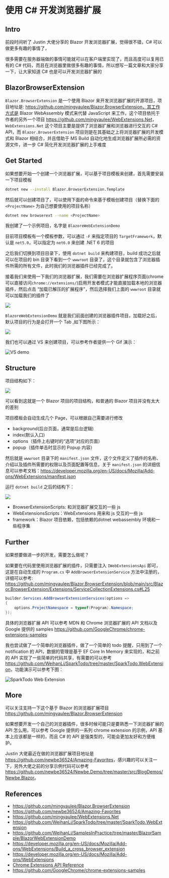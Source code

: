 # 使用 C# 开发浏览器扩展

## Intro

前段时间听了 Justin 大佬分享的 Blazor 开发浏览器扩展，觉得很不错，C# 可以做更多有趣的事情了，

很多需要在服务器端做的事情可能就可以在客户端里实现了，而且高度可以复用已有的 C# 代码，而且在浏览器里做很多有趣的事情，所以想写一篇文章和大家分享一下，让大家知道 C# 也是可以开发浏览器扩展的

## BlazorBrowserExtension

`Blazor.BrowserExtension` 是一个使用 Blazor 来开发浏览器扩展的开源项目，项目地址是: https://github.com/mingyaulee/Blazor.BrowserExtension，其工作方式是 Blazor WebAssembly 模式来代替 JavaScript 来工作，这个项目依托于作者的另外一个项目 <https://github.com/mingyaulee/WebExtensions.Net>，`WebExtensions.Net` 这个项目主要是提供了浏览器扩展和浏览器进行交互的 C# API，而 `Blazor.BrowserExtension` 项目则是在其基础之上将浏览器扩展的开发模式和 Blazor 相结合，并且借助于 MS Build 自动化地生成浏览器扩展所必需的资源文件，进一步 C# 简化开发浏览器扩展的上手难度

## Get Started

如果想要开始一个创建一个浏览器扩展，可以基于项目模板来创建，首先需要安装一下项目模板

``` sh
dotnet new --install Blazor.BrowserExtension.Template
```

然后就可以创建项目了，可以使用下面的命令来基于模板创建项目（替换下面的 `<ProjectName>` 为自己想要使用的项目名称）

``` sh
dotnet new browserext --name <ProjectName>
```

我创建了一个示例项目，名字是 `BlazoreWebExtensionDemo`

目前项目模板有一个模板参数，可以通过 `-F` 来指定项目的 `TargetFramework`，默认是 `net5.0`，可以指定为 `net6.0` 来创建 .NET 6 的项目

之后我们切换到项目目录下，使用 `dotnet build` 来构建项目，build 成功之后就可以在项目的 bin 目录下看到一个 `wwwroot` 目录了，这个目录就包含了浏览器插件所需的所有文件，此时我们的浏览器插件已经完成了。

接着我们来使用一下我们的浏览器扩展，我们需要在浏览器扩展程序页面(chrome 可以直接访问`chrome://extensions/`)启用开发者模式才能直接加载本地的浏览器插件，然后点击 “加载已解压的扩展程序”，然后选择我们上面的 `wwwroot` 目录就可以加载我们的插件了

![](./images/image-20210708001244202.png)

`BlazoreWebExtensionDemo` 就是我们前面创建的浏览器插件项目，加载好之后，默认项目的行为是会打开一个 Tab ,如下图所示：

![](./images/image-20210708001628233.png)

我们也可以通过 VS 来创建项目，可以参考作者提供一个 Gif 演示：

![VS demo](./images/Demo.gif)

## Structure

项目结构如下：

![](./images/image-20210708003842795.png)

可以看到这就是一个 Blazor 项目的项目结构，和普通的 Blazor 项目并没有太大的差别

项目模板会自动生成几个 Page，可以根据自己需要进行修改

- background(后台页面，通常是后台逻辑)
- index(默认入口)
- options（插件上右键时的“选项”对应的页面）
- popup（插件单击时显示的 Popup 内容）

然后就是 `wwwroot` 目录下的 `manifest.json` 文件，这个文件定义了插件的名称、介绍以及插件所需要的权限以及页面配置等信息，关于 `manifest.json` 的详细信息可以参考文档：<https://developer.mozilla.org/en-US/docs/Mozilla/Add-ons/WebExtensions/manifest.json>

运行 `dotnet build` 之后的结构下：

![](./images/image-20210708205747576.png)

- BrowserExtensionScripts: 和浏览器扩展交互的一些 js 
- WebExtensionsScripts：WebExtensions 用来和 js 交互的一些 js
- framework：Blazor 项目依赖，包括依赖的dotnet webassembly 环境和一些程序集

## Further

如果想要做进一步的开发，需要怎么做呢？

如果要在代码里使用浏览器扩展的插件，只需要注入 `IWebExtensionsApi` 即可，这是在自动生成的 `Program.cs` 中 `AddBrowserExtensionService` 方法中注册的，详细可以参考: <https://github.com/mingyaulee/Blazor.BrowserExtension/blob/main/src/Blazor.BrowserExtension/Extensions/ServiceCollectionExtensions.cs#L25>

``` c#
builder.Services.AddBrowserExtensionServices(options =>
{
    options.ProjectNamespace = typeof(Program).Namespace;
});
```

具体的浏览器扩展 API 可以参考 MDN 和 Chrome 浏览器扩展的 API 文档以及 Google 提供的 samples <https://github.com/GoogleChrome/chrome-extensions-samples>

我也尝试做了一个简单的浏览器插件，做了一个简单的 todo 提醒，只用到了一个 notification 的 API，数据的管理是基于 EF Core In Memory 来实现的，和之前的 API 实现了一些简单的代码共享，有需要的可以参考 <https://github.com/WeihanLi/SparkTodo/tree/master/SparkTodo.WebExtension>，功能演示可以参考下图：

![SparkTodo Web Extension](./images/sparktodo-webextension.gif)

## More

可以关注支持一下这个基于 Blazor 的浏览器扩展项目 <https://github.com/mingyaulee/Blazor.BrowserExtension>

如果想要开发一个自己的浏览器插件，很多时候可能只是要熟悉一下浏览器扩展的 API 怎么用，可以参考 Google 提供的一系列 chrome extension 的示例，API 基本上应该都是一样的，而且 C# 的 API 是强类型的，可能会更加友好和方便维护。

Justin 大佬最近在做的浏览器扩展项目地址是 <https://github.com/newbe36524/Amazing-Favorites>，感兴趣的可以关注一下，另外大佬之前的分享示例代码可以参考<https://github.com/newbe36524/Newbe.Demo/tree/master/src/BlogDemos/Newbe.Blazor>。

## References

- <https://github.com/mingyaulee/Blazor.BrowserExtension>
- <https://github.com/newbe36524/Amazing-Favorites>
- <https://github.com/mingyaulee/WebExtensions.Net>
- <https://github.com/WeihanLi/SparkTodo/tree/master/SparkTodo.WebExtension>
- <https://github.com/WeihanLi/SamplesInPractice/tree/master/BlazorSample/BlazorWebExtensionDemo>
- <https://developer.mozilla.org/en-US/docs/Mozilla/Add-ons/WebExtensions/Build_a_cross_browser_extension>
- <https://developer.mozilla.org/en-US/docs/Mozilla/Add-ons/WebExtensions>
- [Chrome Extensions API Reference](https://developer.chrome.com/docs/extensions/reference/)
- <https://github.com/GoogleChrome/chrome-extensions-samples>

